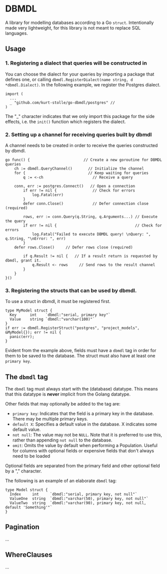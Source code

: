 # DBMDL

A library for modelling databases according to a Go `struct`. Intentionally made very lightweight, for this library is not meant to replace SQL languages.

## Usage

### 1\. Registering a dialect that queries will be constructed in

You can choose the dialect for your queries by importing a package that defines one, or calling `dbmdl.RegisterDialect(name string, d *dbmdl.Dialect)`. In the following example, we register the Postgres dialect.

```
import (
  ...
  _ "github.com/kurt-stolle/go-dbmdl/postgres" //
)
```

The "\_" character indicates that we only import this package for the side effects, i.e. the `init()` function which registers the dialect.

### 2\. Setting up a channel for receiving queries built by dbmdl

A channel needs to be created in order to receive the queries constructed by dbmdl.

```
go func() {                        // Create a new goroutine for DBMDL queries
    ch := dbmdl.QueryChannel()       // Initialize the channel
    for {                            // Keep waiting for queries
        q := <-ch                      // Receive a query

    conn, err := postgres.Connect()   // Open a connection
        if err != nil {                // Check for errors
            log.Fatal(err)
        }
        defer conn.Close()             // Defer connection close (required)

        rows, err := conn.Query(q.String, q.Arguments...) // Execute the query
        if err != nil {                                   // Check for errors
            log.Fatal("Failed to execute DBMDL query! \nQuery: ", q.String, "\nError: ", err)
        }
    defer rows.Close()     // Defer rows close (required)

        if q.Result != nil {   // If a result return is requested by dbmdl, grant it.
            q.Result <- rows     // Send rows to the result channel
        }
    }
}()
```

### 3\. Registering the structs that can be used by dbmdl.

To use a struct in dbmdl, it must be registered first.

```
type MyModel struct {
  Key      int    `dbmdl:"serial, primary key"`
  Value    string `dbmdl:"varchar(100)"`
}
if err := dbmdl.RegisterStruct("postgres", "project_models", &MyModel{}); err != nil {
  panic(err);
}
```

Evident from the example above, fields must have a `dbmdl` tag in order for them to be saved to the database. The struct must also have at least one `primary key`.

## The `dbmdl` tag

The `dbmdl` tag must always start with the (database) datatype. This means that this datatype is **never** implicit from the Golang datatype.

Other fields that may optionally be added to the tag are:

- `primary key`: Indicates that the field is a primary key in the database. There may be multiple primary keys.
- `default X`: Specifies a default value in the database. X indicates some default value.
- `not null`: The value may not be `NULL`. Note that it is preferred to use this, rather than appending `not null` to the database.
- `omit`: Omits the value by default when performing a Population. Useful for columns with optional fields or expensive fields that don't always need to be loaded

Optional fields are separated from the primary field and other optional field by a "," character.

The following is an example of an elaborate `dbmdl` tag:

```
type Model struct {
  Index     int     `dbmdl:"serial, primary key, not null"`
  ValueOne  string  `dbmdl:"varchar(50), primary key, not null"`
  ValueTwo  string  `dbmdl:"varchar(90), primary key, not null, default 'Something'"`
}
```

## Pagination

...

## WhereClauses

...
